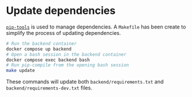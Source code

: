 # Update dependencies

[`pip-tools`](https://github.com/jazzband/pip-tools) is used to manage dependencies. A `Makefile` has been create to simplify the process of updating dependencies.

```bash
# Run the backend container
docker compose up backend
# Open a bash session in the backend container
docker compose exec backend bash
# Run pip-compile from the opening bash session
make update
```

These commands will update both `backend/requirements.txt` and `backend/requirements-dev.txt` files.
